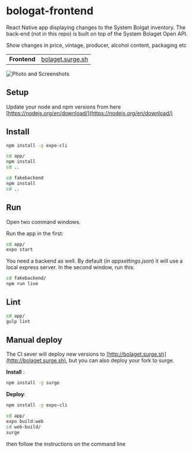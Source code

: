 # bologat-frontend

React Native app displaying changes to the System Bolgat inventory. The back-end (not in this repo) is built on top of the System Bolaget Open API.

Show changes in price, vintage, producer, alcohol content, packaging etc

|||
|-------------|-------------------|
| **Frontend**  |<a href="http://bolaget.surge.sh" target="_blank">bolaget.surge.sh</a>|

![Photo and Screenshots](https://i.imgur.com/F7IfRqJ.jpg)

## Setup ##

Update your node and npm versions from here [https://nodejs.org/en/download/](https://nodejs.org/en/download/)

## Install ##

```sh
npm install -g expo-cli

cd app/
npm install
cd ..

cd fakebackend
npm install
cd ..
```

## Run ##

Open two command windows.

Run the app in the first:

```sh
cd app/
expo start
```

You need a backend as well. By default (in *appsettings.json*) it will use a local express server.
In the second window, run this:

```sh
cd fakebackend/
npm run live
```

## Lint ##

```sh
cd app/
gulp lint
```

## Manual deploy ##

The CI sever will deploy new versions to [http://bolaget.surge.sh](http://bolaget.surge.sh), but you can also deploy your fork to surge.


**Install** :
```sh
npm install -g surge
```

**Deploy**:

```sh
npm install -g expo-cli

cd app/
expo build:web
cd web-build/
surge
```

then follow the instructions on the command line
